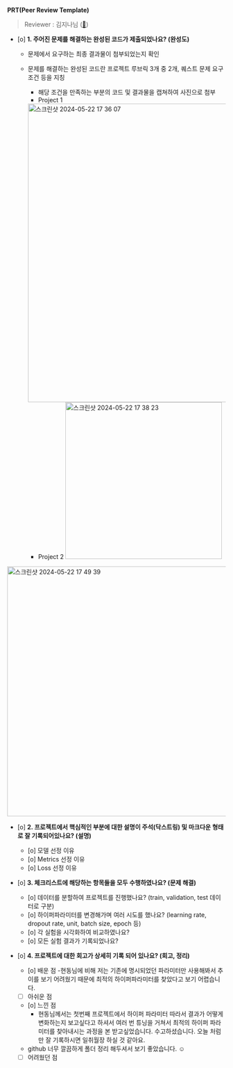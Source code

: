**PRT(Peer Review Template)**
> Reviewer : 김지나님 ([🔗](https://github.com/DevHDL/AIFFEL/pull/2))
- [o]  **1. 주어진 문제를 해결하는 완성된 코드가 제출되었나요? (완성도)**
    - 문제에서 요구하는 최종 결과물이 첨부되었는지 확인
    - 문제를 해결하는 완성된 코드란 프로젝트 루브릭 3개 중 2개, 
    퀘스트 문제 요구조건 등을 지칭
        - 해당 조건을 만족하는 부분의 코드 및 결과물을 캡쳐하여 사진으로 첨부
        - Project 1
        <img width="687" alt="스크린샷 2024-05-22 17 36 07" src="https://github.com/DevHDL/AIFFEL/assets/103316381/4b9f7939-b6d1-4c7e-a349-2952c40d3ab5">

        - Project 2
          <img width="361" alt="스크린샷 2024-05-22 17 38 23" src="https://github.com/DevHDL/AIFFEL/assets/103316381/ee8545fb-c9f1-466e-9f1a-82a1dfd2bdf2">
<img width="575" alt="스크린샷 2024-05-22 17 49 39" src="https://github.com/DevHDL/AIFFEL/assets/103316381/9ce0a9ec-8974-45b4-980c-83f9321586ba">


- [o]  **2. 프로젝트에서 핵심적인 부분에 대한 설명이 주석(닥스트링) 및 마크다운 형태로 잘 기록되어있나요? (설명)**
    - [o]  모델 선정 이유
    - [o]  Metrics 선정 이유
    - [o]  Loss 선정 이유

- [o]  **3. 체크리스트에 해당하는 항목들을 모두 수행하였나요? (문제 해결)**
    - [o]  데이터를 분할하여 프로젝트를 진행했나요? (train, validation, test 데이터로 구분)
    - [o]  하이퍼파라미터를 변경해가며 여러 시도를 했나요? (learning rate, dropout rate, unit, batch size, epoch 등)
    - [o]  각 실험을 시각화하여 비교하였나요?
    - [o]  모든 실험 결과가 기록되었나요?

- [o]  **4. 프로젝트에 대한 회고가 상세히 기록 되어 있나요? (회고, 정리)**
    - [o]  배운 점
      -현동님에 비해 저는 기존에 명시되었던 파라미터만 사용해봐서 추이를 보기 어려웠기 때문에 최적의 하이퍼파라미터를 찾았다고 보기 어렵습니다. 
    - [ ]  아쉬운 점
    - [o]  느낀 점
      - 현동님께서는 첫번째 프로젝트에서 하이퍼 파라미터 따라서 결과가 어떻게 변화하는지 보고싶다고 하셔서 여러 번 튜닝을 거쳐서 최적의 하이퍼 파라미터를 찾아내시는 과정을 본 받고싶었습니다. 수고하셨습니다. 오늘 처럼만 잘 기록하시면 일취월장 하실 것 같아요.
    - github 너무 깔끔하게 폴더 정리 해두셔서 보기 좋았습니다. ☺️
    - [ ]  어려웠던 점
